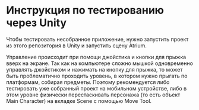 # Инструкция по тестированию через Unity

Чтобы тестировать несобранное приложение, нужно запустить проект из этого репозитория в Unity и запустить сцену Atrium.

Управление происходит при помощи джойстика и кнопки для прыжка вверх на экране. Так как на компьютере сложно мышкой одновременно управлять джойстиком и нажимать на кнопку для прыжка, то может быть проблематично проходить уровень, в котором нужно прыгать по платформам, собирая предметы. Поэтому рекомендуется либо тестировать уже собранный проект на мобильном устройстве, либо в этом уровне физически перестаскивать персонажа (то есть объект Main Character) на вкладке Scene с помощью Move Tool.
